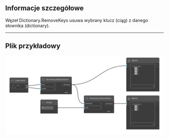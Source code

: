 ## Informacje szczegółowe
Węzeł Dictionary.RemoveKeys usuwa wybrany klucz (ciąg) z danego słownika (dictionary).
___
## Plik przykładowy

![RemoveKeys](./DesignScript.Builtin.Dictionary.RemoveKeys_img.png)

